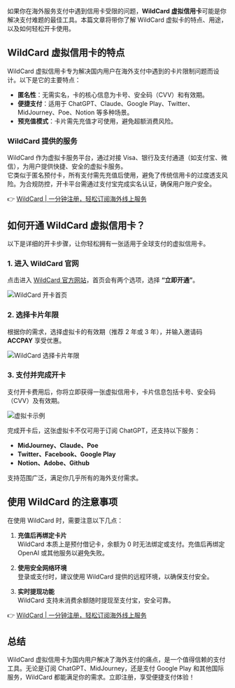 如果你在海外服务支付中遇到信用卡受限的问题，**WildCard 虚拟信用卡**可能是你解决支付难题的最佳工具。本篇文章将带你了解 WildCard 虚拟卡的特点、用途，以及如何轻松开卡使用。

## WildCard 虚拟信用卡的特点

WildCard 虚拟信用卡专为解决国内用户在海外支付中遇到的卡片限制问题而设计。以下是它的主要特点：

- **匿名性**：无需实名，卡的核心信息为卡号、安全码（CVV）和有效期。
- **便捷支付**：适用于 ChatGPT、Claude、Google Play、Twitter、MidJourney、Poe、Notion 等多种场景。
- **预充值模式**：卡片需先充值才可使用，避免超额消费风险。

### WildCard 提供的服务

WildCard 作为虚拟卡服务平台，通过对接 Visa、银行及支付通道（如支付宝、微信），为用户提供快捷、安全的虚拟卡服务。  
它类似于匿名预付卡，所有支付需先充值后使用，避免了传统信用卡的过度透支风险。为合规防控，开卡平台需通过支付宝完成实名认证，确保用户账户安全。

👉 [WildCard | 一分钟注册，轻松订阅海外线上服务](https://bit.ly/bewildcard)

## 如何开通 WildCard 虚拟信用卡？

以下是详细的开卡步骤，让你轻松拥有一张适用于全球支付的虚拟信用卡。

### 1. 进入 WildCard 官网

点击进入 [WildCard 官方网站](https://bit.ly/bewildcard)，首页会有两个选项，选择 **“立即开通”**。

![WildCard 开卡首页](https://camo.githubusercontent.com/123e747c676b384674bcb94cb31621072aef9a1765e57dfa47188a5c1013a9da/68747470733a2f2f706963782e7a68696d672e636f6d2f38302f76322d38333435393132363131656563356630346633343834346561616164393962645f31343430772e706e67)

### 2. 选择卡片年限

根据你的需求，选择虚拟卡的有效期（推荐 2 年或 3 年），并输入邀请码 **ACCPAY** 享受优惠。

![WildCard 选择卡片年限](https://camo.githubusercontent.com/8b429ea64f4a8e976b7948fcfce0695002d6f114c86ebbab3c0d56f48d72335e/68747470733a2f2f706963782e7a68696d672e636f6d2f38302f76322d39616539346134346166366166323964333035383866343562393738353833615f31343430772e706e67)

### 3. 支付并完成开卡

支付开卡费用后，你将立即获得一张虚拟信用卡，卡片信息包括卡号、安全码（CVV）及有效期。

![虚拟卡示例](https://camo.githubusercontent.com/339f2ad100881c7aa0d52ca26912ee23902ef13b9adf4e05ebb205cf3a55e046/68747470733a2f2f706963782e7a68696d672e636f6d2f38302f76322d33613636626463396338383630313764363232666230633139313262626536645f31343430772e706e67)

完成开卡后，这张虚拟卡不仅可用于订阅 ChatGPT，还支持以下服务：

- **MidJourney、Claude、Poe**
- **Twitter、Facebook、Google Play**
- **Notion、Adobe、Github**

支持范围广泛，满足你几乎所有的海外支付需求。

## 使用 WildCard 的注意事项

在使用 WildCard 时，需要注意以下几点：

1. **充值后再绑定卡片**  
   WildCard 本质上是预付借记卡，余额为 0 时无法绑定或支付。充值后再绑定 OpenAI 或其他服务以避免失败。

2. **使用安全网络环境**  
   登录或支付时，建议使用 WildCard 提供的远程环境，以确保支付安全。

3. **实时提现功能**  
   WildCard 支持未消费余额随时提现至支付宝，安全可靠。

👉 [WildCard | 一分钟注册，轻松订阅海外线上服务](https://bit.ly/bewildcard)

## 总结

WildCard 虚拟信用卡为国内用户解决了海外支付的痛点，是一个值得信赖的支付工具。无论是订阅 ChatGPT、MidJourney，还是支付 Google Play 和其他国际服务，WildCard 都能满足你的需求。立即注册，享受便捷支付体验！
